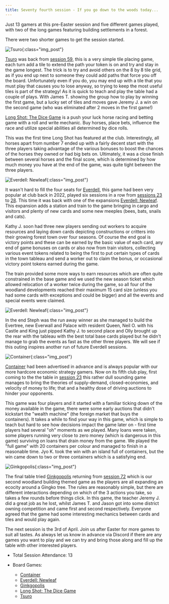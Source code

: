 ```yaml
---
title: Seventy fourth session - If you go down to the woods today...
---
```


Just 13 gamers at this pre-Easter session and five different games played, with two of the long games featuring building settlements in a forest. 

There were two shorter games to get the session started.

![Tsuro](/images/posts/2024_03_20/Tsuro01.jpg "Tsuro"){:class="img_post"}

[Tsuro][Ts] was back from [session 59][59], this is a very simple tile placing game, each turn add a tile to extend the path your token is on and try and stay in the game longest. The trick is to try and avoid others on the 8 by 8 tile grid, as if you end up next to someone they could add paths that force you off the board. Unfortunately even if you do, you may end up with a tile that you must play that causes you to lose anyway, so trying to keep the most useful tiles is part of the strategy! As it is quick to teach and play the table had a couple of plays. With James T. showing the group how to play by winning the first game, but a lucky set of tiles and moves gave Jeremy J. a win on the second game (who was eliminated after 2 moves in the first game!)

[Long Shot: The Dice Game][LSDG] is a push your luck horse racing and betting game with a roll and write mechanic. Buy horses, place bets, influence the race and utilize special abilities all determined by dice rolls. 

This was the first time Long Shot has featured at the club. Interestingly, all horses apart from number 7 ended up with a fairly decent start with the three players taking advantage of the various bonuses to boost the chances of the horses they owned or had big bets on. Ultimately, it was a close finish between several horses and the final score, which is determined by how much money you have at the end of the game, was quite tight between the three players.

![Everdell: Newleaf](/images/posts/2024_03_20/EverdellNL01.jpg "Everdell: Newleaf"){:class="img_post"}

It wasn't hard to fill the four seats for [Everdell][Ev], this game had been very popular at club back in 2022, played six sessions in a row from [sessions 23][23] to [28][28]. This time it was back with one of the expansions [Everdell: Newleaf][EvNL]. This expansion adds a station and train to the game bringing in cargo and visitors and plenty of new cards and some new meeples (bees, bats, snails and cats).

Kathy J. soon had three new players sending out workers to acquire resources and laying down cards depicting constructions or critters into their growing forest town over four seasons. Of course the end goal is victory points and these can be earned by the basic value of each card, any end of game bonuses on cards or also now from train visitors, collecting various event tokens related to being the first to put certain types of cards in the town tableau and send a worker out to claim the bonus, or occasional victory point tokens earned during the game.

The train provided some more ways to earn resources which are often quite constrained in the base game and we used the new season ticket which allowed relocation of a worker twice during the game, so all four of the woodland developments reached their maximum 15 card size (unless you had some cards with exceptions and could be bigger) and all the events and special events were claimed.

![Everdell: Newleaf](/images/posts/2024_03_20/EverdellNL02.jpg "Everdell: Newleaf"){:class="img_post"}

In the end Steph was the run away winner as she managed to build the Evertree, new Everwall and Palace with resident Queen, Neil O. with his Castle and King just pipped Kathy J. to second place and Olly brought up the rear with the tableau with the best total base cards played but he didn't manage to grab the events as fast as the other three players. We will see if this outing inspires another run of future Everdell sessions.

![Container](/images/posts/2024_03_20/Container01.jpg "Container"){:class="img_post"}

[Container][Cont] had been advertised in advance and is always popular with our more hardcore economic strategy gamers. Now on its fifth club play, first coming to the the table in [session 23][23] this rather dull sounding game manages to bring the theories of supply-demand, closed-economies, and velocity of money to life; that and a healthy dose of driving auctions to hinder your opponents.

This game was four players and it started with a familiar ticking down of the money available in the game, there were some early auctions that didn't kickstart the "wealth machine" (the foreign market that buys the containers). It takes a while to find your way in this game, which is simple to teach but hard to see how decisions impact the game later on - first time players had several "oh" moments as we played. Many loans were taken, some players running very close to zero money (which is dangerous in this game) surviving on loans that drain money from the game. We played the "full game" with 20 containers per colour and managed to finish in a reasonable time. Jyo K. took the win with an island full of containers, but the win came down to two or three containers which is a satisfying end. 

![Ginkgopolis](/images/posts/2024_03_20/Ginkgopolis01.jpg "Ginkgopolis"){:class="img_post"}

The final table tried [Ginkgopolis][Gp] returning from [session 72][72] which is our second woodland building themed game as the players are all expanding an ecocity around a Gingko tree. The rules are reasonably simple, but there are different interactions depending on which of the 3 actions you take, so takes a few rounds before things click. In this game, the teacher Jeremy J. did a great job as he lost, whilst James T. and Jason got into some district owning competition and came first and second respectively. Everyone agreed that the game had some interesting mechanics between cards and tiles and would play again.

The next session is the 3rd of April. Join us after Easter for more games to suit all tastes. As always let us know in advance via Discord if there are any games you want to play and we can try and bring those along and fill up the table with other interested players.

* Total Session Attendance: 13
* Board Games:

	 * [Container][Cont]
	 * [Everdell: Newleaf][EvNL]
	 * [Ginkgopolis][Gp]
	 * [Long Shot: The Dice Game][LSDG]
	 * [Tsuro][Ts]


[23]: /2022/02/09/twentythird-session.html
[28]: /2023/04/20/twentyeighth-session.html
[59]: /2023/07/26/fiftyninth-session.html
[72]: /2024/02/21/seventysecond-session.html


[Cont]: {{site.data.BoardGameLinks.Container.Link}}
[EvNL]: {{site.data.BoardGameLinks.EverdellNewleaf.Link}}
[Gp]: {{site.data.BoardGameLinks.Ginkgopolis.Link}}
[LSDG]: {{site.data.BoardGameLinks.LongShotDiceGame.Link}}
[Ts]: {{site.data.BoardGameLinks.Tsuro.Link}}

[Ev]: {{site.data.BoardGameLinks.Everdell.Link}}

[Contact]: /Contact.html
